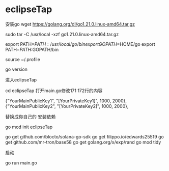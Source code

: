 # eclipseTap
安装go
wget https://golang.org/dl/go1.21.0.linux-amd64.tar.gz

sudo tar -C /usr/local -xzf go1.21.0.linux-amd64.tar.gz

export PATH=$PATH:/usr/local/go/bin
export GOPATH=$HOME/go
export PATH=$PATH:$GOPATH/bin

source ~/.profile

go version

进入eclipseTap

cd eclipseTap
打开main.go修改171 172行的内容

{"YourMainPublicKey1", "[YourPrivateKey1]", 1000, 2000},
		{"YourMainPublicKey2", "[YourPrivateKey2]", 1000, 2000},

  替换成你自己的
安装依赖


go mod init eclipseTap

go get github.com/blocto/solana-go-sdk
go get filippo.io/edwards25519
go get github.com/mr-tron/base58
go get golang.org/x/exp/rand
go mod tidy

启动


go run main.go

